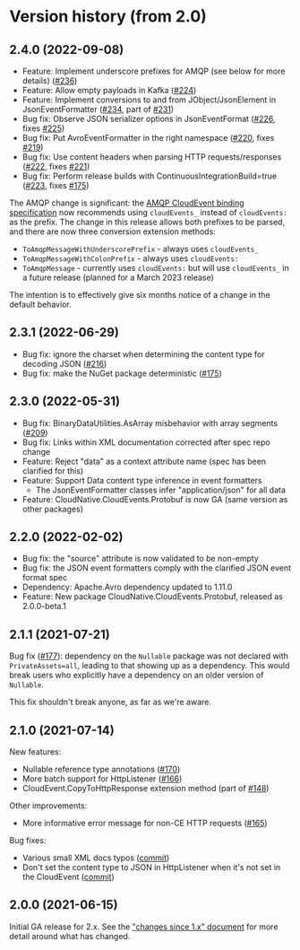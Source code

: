 # Version history (from 2.0)

## 2.4.0 (2022-09-08)

- Feature: Implement underscore prefixes for AMQP (see below for more details) ([#236](https://github.com/cloudevents/sdk-csharp/pull/236))
- Feature: Allow empty payloads in Kafka ([#224](https://github.com/cloudevents/sdk-csharp/pull/224))
- Feature: Implement conversions to and from JObject/JsonElement in JsonEventFormatter ([#234](https://github.com/cloudevents/sdk-csharp/pull/234), part of [#231](https://github.com/cloudevents/sdk-csharp/issues/231))
- Bug fix: Observe JSON serializer options in JsonEventFormat ([#226](https://github.com/cloudevents/sdk-csharp/pull/226), fixes [#225](https://github.com/cloudevents/sdk-csharp/issues/225))
- Bug fix: Put AvroEventFormatter in the right namespace ([#220](https://github.com/cloudevents/sdk-csharp/pull/220), fixes [#219](https://github.com/cloudevents/sdk-csharp/issues/219))
- Bug fix: Use content headers when parsing HTTP requests/responses ([#222](https://github.com/cloudevents/sdk-csharp/pull/222), fixes [#221](https://github.com/cloudevents/sdk-csharp/issues/221))
- Bug fix: Perform release builds with ContinuousIntegrationBuild=true ([#223](https://github.com/cloudevents/sdk-csharp/pull/223), fixes [#175](https://github.com/cloudevents/sdk-csharp/issues/175))

The AMQP change is significant: the [AMQP CloudEvent binding
specification](https://github.com/cloudevents/spec/blob/main/cloudevents/bindings/amqp-protocol-binding.md)
now recommends using `cloudEvents_` instead of `cloudEvents:` as the
prefix. The change in this release allows both prefixes to be parsed, and
there are now three conversion extension methods:

- `ToAmqpMessageWithUnderscorePrefix` - always uses `cloudEvents_`
- `ToAmqpMessageWithColonPrefix` - always uses `cloudEvents:`
- `ToAmqpMessage` - currently uses `cloudEvents:` but will use `cloudEvents_` in a future release (planned for a March 2023 release)

The intention is to effectively give six months notice of a change
in the default behavior.

## 2.3.1 (2022-06-29)

- Bug fix: ignore the charset when determining the content type for decoding JSON ([#216](https://github.com/cloudevents/sdk-csharp/issues/216))
- Bug fix: make the NuGet package deterministic ([#175](https://github.com/cloudevents/sdk-csharp/issues/175))

## 2.3.0 (2022-05-31)

- Bug fix: BinaryDataUtilities.AsArray misbehavior with array segments ([#209](https://github.com/cloudevents/sdk-csharp/issues/209))
- Bug fix: Links within XML documentation corrected after spec repo change
- Feature: Reject "data" as a context attribute name (spec has been clarified for this)
- Feature: Support Data content type inference in event formatters
  - The JsonEventFormatter classes infer "application/json" for all data
- Feature: CloudNative.CloudEvents.Protobuf is now GA (same version as other packages)

## 2.2.0 (2022-02-02)

- Bug fix: the "source" attribute is now validated to be non-empty
- Bug fix: the JSON event formatters comply with the clarified JSON event format spec
- Dependency: Apache.Avro dependency updated to 1.11.0
- Feature: New package CloudNative.CloudEvents.Protobuf, released as 2.0.0-beta.1

## 2.1.1 (2021-07-21)

Bug fix ([#177](https://github.com/cloudevents/sdk-csharp/pull/177)): dependency on the
`Nullable` package was not declared with `PrivateAssets=all`,
leading to that showing up as a dependency. This would break users
who explicitly have a dependency on an older version of `Nullable`.

This fix shouldn't break anyone, as far as we're aware.

## 2.1.0 (2021-07-14)

New features:

- Nullable reference type annotations ([#170](https://github.com/cloudevents/sdk-csharp/issues/170))
- More batch support for HttpListener ([#166](https://github.com/cloudevents/sdk-csharp/issues/166))
- CloudEvent.CopyToHttpResponse extension method (part of [#148](https://github.com/cloudevents/sdk-csharp/issues/148))

Other improvements:

- More informative error message for non-CE HTTP requests ([#165](https://github.com/cloudevents/sdk-csharp/issues/165))

Bug fixes:

- Various small XML docs typos ([commit](https://github.com/cloudevents/sdk-csharp/commit/626089ea1e5bb6741868aeb389cb4d314e9e72ed))
- Don't set the content type to JSON in HttpListener when it's not set in the CloudEvent ([commit](https://github.com/cloudevents/sdk-csharp/commit/18e13635fe333b24432ac34d9ef040cd962d1063))

## 2.0.0 (2021-06-15)

Initial GA release for 2.x. See the ["changes since 1.x"
document](changes-since-1x.md) for more detail around what has
changed.

